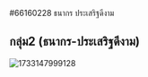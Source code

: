 #66160228 ธนากร ประเสริฐดีงาม
## กลุ่ม2 (ธนากร-ประเสริฐดีงาม)
![1733147999128](https://github.com/user-attachments/assets/b689f169-27e2-4a10-9400-4f0236819a14)

